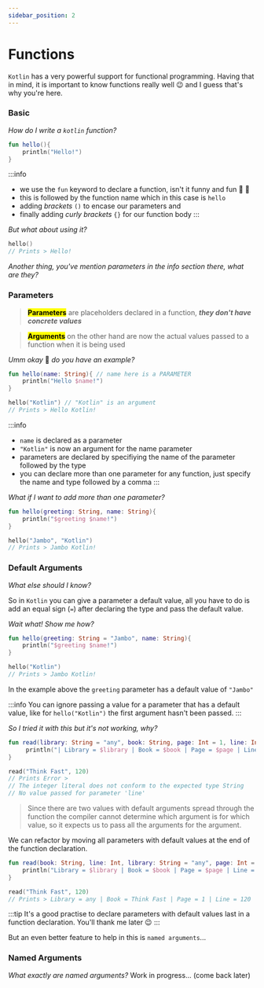 ```yaml
---
sidebar_position: 2
---
```


# Functions

[//]: # (😅 😉 😜 😝 🤭 🤔 🤫 🤨 😒 😬 😮‍💨 😌 😔 🥶 😎 🧐 😕 🥺 😯 😓 🙈 🙊 👌 👆 🤞 👍 👊 👏 🕺 💃)

`Kotlin` has a very powerful support for functional programming. Having that in mind, it is important to know functions really well :wink: and I guess that's why you're here.

### Basic
_How do I write a `kotlin` function?_
```kotlin
fun hello(){
    println("Hello!")
}
```

:::info
- we use the `fun` keyword to declare a function, isn't it funny and fun 🕺 💃
- this is followed by the function name which in this case is `hello`
- adding _brackets_ `()` to encase our parameters and
- finally adding _curly brackets_ `{}` for our function body
:::

_But what about using it?_
```kotlin
hello()
// Prints > Hello!
```

_Another thing, you've mention parameters in the info section there, what are they?_

### Parameters
> **<mark>Parameters</mark>** are placeholders declared in a function, __*they don't have concrete values*__

> **<mark>Arguments</mark>** on the other hand are now the actual values passed to a function when it is being used

_Umm okay_ 🤨 _do you have an example?_
```kotlin
fun hello(name: String){ // name here is a PARAMETER
    println("Hello $name!")
}

hello("Kotlin") // "Kotlin" is an argument
// Prints > Hello Kotlin!
```
:::info
- `name` is declared as a parameter
- `"Kotlin"` is now an argument for the name parameter
- parameters are declared by specifiying the name of the parameter followed by the type
- you can declare more than one parameter for any function, just specify the name and type followed by a comma
:::

_What if I want to add more than one parameter?_
```kotlin
fun hello(greeting: String, name: String){
    println("$greeting $name!")
}

hello("Jambo", "Kotlin")
// Prints > Jambo Kotlin!
```
### Default Arguments
_What else should I know?_

So in `Kotlin` you can give a parameter a default value, all you have to do is add an equal sign (`=`) after declaring the type and pass the default value.

_Wait what! Show me how?_
```kotlin
fun hello(greeting: String = "Jambo", name: String){
    println("$greeting $name!")
}

hello("Kotlin")
// Prints > Jambo Kotlin!
```
In the example above the `greeting` parameter has a default value of `"Jambo"`

:::info
You can ignore passing a value for a parameter that has a default value, like for `hello("Kotlin")` the first argument hasn't been passed.
:::

_So I tried it with this but it's not working, why?_

```kotlin
fun read(library: String = "any", book: String, page: Int = 1, line: Int){
     println("| Library = $library | Book = $book | Page = $page | Line = $line")
}

read("Think Fast", 120)
// Prints Error >
// The integer literal does not conform to the expected type String
// No value passed for parameter 'line'
```

> Since there are two values with default arguments spread through the function the compiler cannot determine which argument is for which value, so it expects us to pass all the arguments for the argument. 

We can refactor by moving all parameters with default values at the end of the function declaration.
```kotlin
fun read(book: String, line: Int, library: String = "any", page: Int = 1,){
    println("Library = $library | Book = $book | Page = $page | Line = $line")
}

read("Think Fast", 120)
// Prints > Library = any | Book = Think Fast | Page = 1 | Line = 120
```
:::tip
It's a good practise to declare parameters with default values last in a function declaration. You'll thank me later :wink:
:::

But an even better feature to help in this is `named arguments`...

### Named Arguments
_What exactly are named arguments?_
Work in progress... (come back later)
